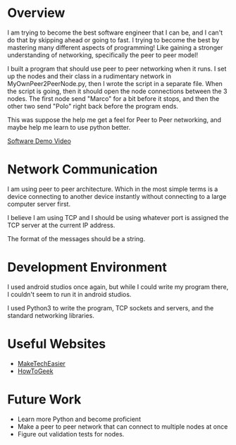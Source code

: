 # Overview

I am trying to become the best software engineer that I can be, and I can't do that by skipping ahead or going to fast. 
I trying to become the best by mastering many different aspects of programming! Like gaining a stronger understanding
of networking, specifically the peer to peer model!

I built a program that should use peer to peer networking when it runs. I set up the nodes and their class in a
rudimentary network in MyOwnPeer2PeerNode.py, then I wrote the script in a separate file. When the script is going, then
it should open the node connections between the 3 nodes. The first node send "Marco" for a bit before it stops, and then the 
other two send "Polo" right back before the program ends.

This was suppose the help me get a feel for Peer to Peer networking, and maybe help me learn to use python better.

[Software Demo Video](https://youtu.be/6-pYIdTmGZQ)

# Network Communication

I am using peer to peer architecture. Which in the most simple terms is a device connecting to another device instantly 
without connecting to a large computer server first.

I believe I am using TCP and I should be using whatever port is assigned the TCP server at the current IP address.

The format of the messages should be a string.

# Development Environment

I used android studios once again, but while I could write my program there, I couldn't seem to run it in android studios.

I used Python3 to write the program, TCP sockets and servers, and the standard networking libraries.

# Useful Websites

* [MakeTechEasier](https://www.maketecheasier.com/run-python-script-in-mac/)
* [HowToGeek](https://www.howtogeek.com/190014/htg-explains-what-is-the-difference-between-tcp-and-udp/)

# Future Work

* Learn more Python and become proficient
* Make a peer to peer network that can connect to multiple nodes at once
* Figure out validation tests for nodes.

